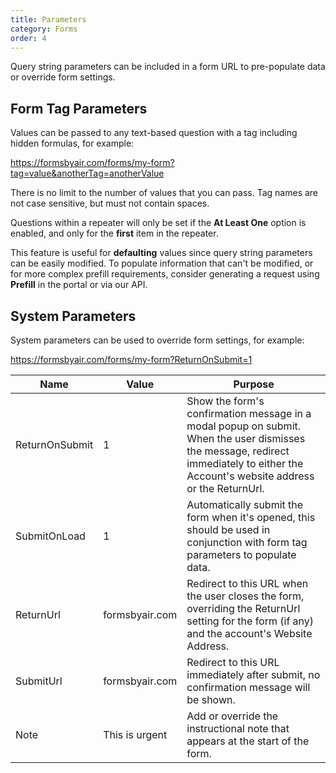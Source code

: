 ```yaml
---
title: Parameters
category: Forms
order: 4
---
```


Query string parameters can be included in a form URL to pre-populate data or override form settings.

## Form Tag Parameters

Values can be passed to any text-based question with a tag including hidden formulas, for example:

https://formsbyair.com/forms/my-form?tag=value&anotherTag=anotherValue

There is no limit to the number of values that you can pass. Tag names are not case sensitive, but must not contain spaces. 

Questions within a repeater will only be set if the **At Least One** option is enabled, and only for the **first** item in the repeater.

This feature is useful for **defaulting** values since query string parameters can be easily modified. To populate information that can't be modified, or for more complex prefill requirements, consider generating a request using **Prefill** in the portal or via our API.

## System Parameters

System parameters can be used to override form settings, for example:

https://formsbyair.com/forms/my-form?ReturnOnSubmit=1

|Name|Value|Purpose|
|---|---|---|
|ReturnOnSubmit|1|Show the form's confirmation message in a modal popup on submit. When the user dismisses the message, redirect immediately to either the Account's website address or the ReturnUrl.
|SubmitOnLoad|1|Automatically submit the form when it's opened, this should be used in conjunction with form tag parameters to populate data.|
|ReturnUrl|formsbyair.com|Redirect to this URL when the user closes the form, overriding the ReturnUrl setting for the form (if any) and the account's Website Address.|
|SubmitUrl|formsbyair.com|Redirect to this URL immediately after submit, no confirmation message will be shown.|
|Note|This is urgent|Add or override the instructional note that appears at the start of the form.|